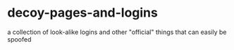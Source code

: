 # decoy-pages-and-logins
a collection of look-alike logins and other "official" things that can easily be spoofed
